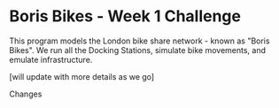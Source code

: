 # Boris Bikes - Week 1 Challenge

This program models the London bike share network - known as "Boris Bikes". We run all the Docking Stations, simulate bike movements, and emulate infrastructure.

[will update with more details as we go]

Changes
